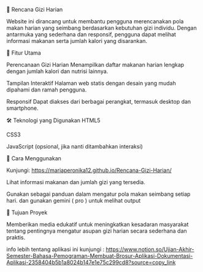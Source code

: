 🥗 Rencana Gizi Harian

Website ini dirancang untuk membantu pengguna merencanakan pola makan harian yang seimbang berdasarkan kebutuhan gizi individu. Dengan antarmuka yang sederhana dan responsif, pengguna dapat melihat informasi makanan serta jumlah kalori yang disarankan.

🌟 Fitur Utama

Perencanaan Gizi Harian
Menampilkan daftar makanan harian lengkap dengan jumlah kalori dan nutrisi lainnya.

Tampilan Interaktif
Halaman web statis dengan desain yang mudah dipahami dan ramah pengguna.

Responsif
Dapat diakses dari berbagai perangkat, termasuk desktop dan smartphone.

🛠 Teknologi yang Digunakan
HTML5

CSS3

JavaScript (opsional, jika nanti ditambahkan interaksi)


📌 Cara Menggunakan

Kunjungi: https://mariaperonika12.github.io/Rencana-Gizi-Harian/

Lihat informasi makanan dan jumlah gizi yang tersedia.

Gunakan sebagai panduan dalam mengatur pola makan seimbang setiap hari.
dan gunakan gemini ( pro ) untuk melihat output

📌 Tujuan Proyek

Memberikan media edukatif untuk meningkatkan kesadaran masyarakat tentang pentingnya mengatur asupan gizi harian secara sederhana dan praktis.

info lebih tentang aplikasi ini kunjungi : https://www.notion.so/Ujian-Akhir-Semester-Bahasa-Pemograman-Membuat-Brosur-Aplikasi-Dokumentasi-Aplikasi-2358404b5b1a8024b147e1e75c299cd8?source=copy_link
